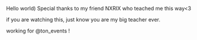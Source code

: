 Hello world)
Special thanks to my friend NXRIX who teached me this way<3

if you are watching this, just know you are my big teacher ever.

working for @ton_events !


